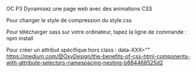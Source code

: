 OC P3 Dynamisez une page web avec des animations CSS

Pour changer le style de compression du style.css

Pour télécharger sass sur votre ordinateur, tapez la ligne de commande : npm install

Pour créer un attribut spécifique hors class : data-XXX=""
https://medium.com/@OxyDesign/the-benefits-of-css-html-components-with-attribute-selectors-namespacing-nesting-b884468525d2
